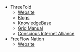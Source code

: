 * ThreeFold
    * [Website](http://www.threefold.io/)
    * [Blogs](https://blog.threefold.io/)
    * [KnowledgeBase](http://wiki.threefold.io/)
    * [Grid Manual](http://sdk.threefold.io/)
    * [Conscious Internet Alliance](https://www.consciousinternet.org/index.html)
* FreeFlow Nation
    * [Website](http://www.freeflownation.org/)


